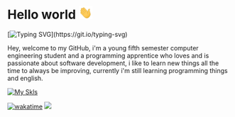 # Hello world <img src="images/hello.gif" width="30px">

[![Typing SVG](https://readme-typing-svg.demolab.com?font=Fira+Code&pause=1000&width=435&lines=LOGGER.info(%22I'm+Miguel+Castro%22))](https://git.io/typing-svg)

Hey, welcome to my GitHub, i'm a young fifth semester computer engineering student and a programming apprentice who loves and is passionate about software development, i like to learn new things all the time to always be improving, currently i'm still learning programming things and english.

[![My Skls](https://skillicons.dev/icons?i=django,spring,mysql,postgres,docker,aws,vscode,idea,vim,postman)](https://skillicons.dev)

[![wakatime](https://wakatime.com/badge/user/5a036515-a535-4e8a-954a-13b9e6589994.svg)](https://wakatime.com/@5a036515-a535-4e8a-954a-13b9e6589994)
![](https://komarev.com/ghpvc/?username=miguelcastrozz&label=wakatime)
